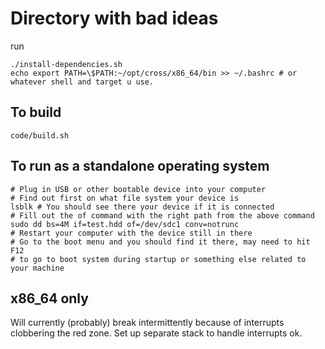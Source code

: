 # Directory with bad ideas

run 
```
./install-dependencies.sh
echo export PATH=\$PATH:~/opt/cross/x86_64/bin >> ~/.bashrc # or whatever shell and target u use.  
```

## To build
```
code/build.sh
```

## To run as a standalone operating system
```
# Plug in USB or other bootable device into your computer
# Find out first on what file system your device is
lsblk # You should see there your device if it is connected
# Fill out the of command with the right path from the above command
sudo dd bs=4M if=test.hdd of=/dev/sdc1 conv=notrunc
# Restart your computer with the device still in there
# Go to the boot menu and you should find it there, may need to hit F12
# to go to boot system during startup or something else related to your machine 
```

## x86_64 only
Will currently (probably) break intermittently because of interrupts clobbering the red zone. Set up separate stack to handle interrupts ok.
